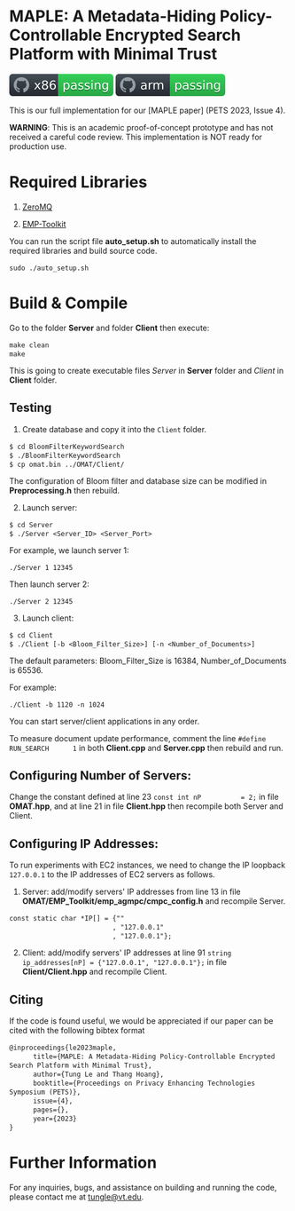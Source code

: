 # MAPLE: A Metadata-Hiding Policy-Controllable Encrypted Search Platform with Minimal Trust

![x86](https://github.com/vt-asaplab/MAPLE/blob/main/OMAT/EMP_Toolkit/emp-tool/utils/workflows/x86/badge.svg)
![arm](https://github.com/vt-asaplab/MAPLE/blob/main/OMAT/EMP_Toolkit/emp-tool/utils/workflows/arm/badge.svg)

This is our full implementation for our [MAPLE paper] (PETS 2023, Issue 4).

**WARNING**: This is an academic proof-of-concept prototype and has not received a careful code review. This implementation is NOT ready for production use.

# Required Libraries

1. [ZeroMQ](https://github.com/zeromq/cppzmq/releases/tag/v4.8.1)

2. [EMP-Toolkit](https://github.com/emp-toolkit/emp-agmpc)

You can run the script file **auto_setup.sh** to automatically install the required libraries and build source code. 
```
sudo ./auto_setup.sh
```

# Build & Compile

Go to the folder **Server** and folder **Client** then execute:
``` 
make clean
make
```
This is going to create executable files *Server* in **Server** folder and *Client* in **Client** folder.

## Testing
1. Create database and copy it into the ``Client`` folder.
```
$ cd BloomFilterKeywordSearch
$ ./BloomFilterKeywordSearch
$ cp omat.bin ../OMAT/Client/
```
The configuration of Bloom filter and database size can be modified in **Preprocessing.h** then rebuild. 

2. Launch server:
```
$ cd Server
$ ./Server <Server_ID> <Server_Port> 
```

For example, we launch server 1:
```
./Server 1 12345
```
Then launch server 2:
```
./Server 2 12345
```

3. Launch client:
```
$ cd Client
$ ./Client [-b <Bloom_Filter_Size>] [-n <Number_of_Documents>]
```

The default parameters: Bloom_Filter_Size is 16384, Number_of_Documents is 65536. 

For example: 
```
./Client -b 1120 -n 1024
```

You can start server/client applications in any order.

To measure document update performance, comment the line ``#define RUN_SEARCH      1`` in both **Client.cpp** and **Server.cpp** then rebuild and run. 

## Configuring Number of Servers:
Change the constant defined at line 23 ``const int nP          = 2;`` in file **OMAT.hpp**, and at line 21 in file **Client.hpp** then recompile both Server and Client.

## Configuring IP Addresses:
To run experiments with EC2 instances, we need to change the IP loopback ```127.0.0.1``` to the IP addresses of EC2 servers as follows. 

1. Server: add/modify servers' IP addresses from line 13 in file **OMAT/EMP_Toolkit/emp_agmpc/cmpc_config.h** and recompile Server.
```
const static char *IP[] = {""
                          , "127.0.0.1"
                          , "127.0.0.1"}; 
```

2. Client: add/modify servers' IP addresses at line 91 ``string ip_addresses[nP] = {"127.0.0.1", "127.0.0.1"};`` in file **Client/Client.hpp** and recompile Client.
   
## Citing

If the code is found useful, we would be appreciated if our paper can be cited with the following bibtex format 

```
@inproceedings{le2023maple,
      title={MAPLE: A Metadata-Hiding Policy-Controllable Encrypted Search Platform with Minimal Trust},
      author={Tung Le and Thang Hoang},
      booktitle={Proceedings on Privacy Enhancing Technologies Symposium (PETS)},
      issue={4},
      pages={},
      year={2023}
}
```

# Further Information
For any inquiries, bugs, and assistance on building and running the code, please contact me at [tungle@vt.edu](mailto:tungle@vt.edu?Subject=[PORLA]%20Inquiry).

